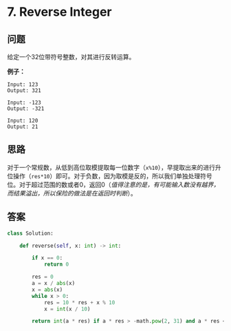 # 7. Reverse Integer

## 问题

给定一个32位带符号整数，对其进行反转运算。

**例子：**

```
Input: 123
Output: 321

Input: -123
Output: -321

Input: 120
Output: 21
```

## 思路

对于一个常规数，从低到高位取模提取每一位数字（`x%10`），早提取出来的进行升位操作（`res*10`）即可。对于负数，因为取模是反的，所以我们单独处理符号位。对于超过范围的数或者0，返回0（_值得注意的是，有可能输入数没有越界，而结果溢出，所以保险的做法是在返回时判断_）。

## 答案

```python
class Solution:

    def reverse(self, x: int) -> int:

        if x == 0:
            return 0

        res = 0
        a = x / abs(x)
        x = abs(x)
        while x > 0:
            res = 10 * res + x % 10
            x = int(x / 10)

        return int(a * res) if a * res > -math.pow(2, 31) and a * res < math.pow(2, 31) - 1 else 0
```

